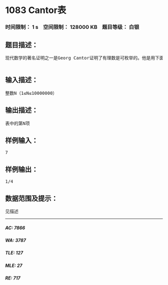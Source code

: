 # 1083 Cantor表   
### 时间限制： 1 s&nbsp;&nbsp;&nbsp;&nbsp;空间限制： 128000 KB&nbsp;&nbsp;&nbsp;&nbsp;题目等级： 白银  
## 题目描述：  

<pre>
现代数学的著名证明之一是Georg Cantor证明了有理数是可枚举的。他是用下面这一张表来证明这一命题的： 1/1 1/2 1/3 1/4 1/5 … 2/1 2/2 2/3 2/4 … 3/1 3/2 3/3 … 4/1 4/2 … 5/1 … … 我们以Z字形给上表的每一项编号。第一项是1/1，然后是1/2，2/1，3/1，2/2，…

</pre>
  
  
## 输入描述：  

<pre>
整数N（1≤N≤10000000）
</pre>
  
  
## 输出描述：  

<pre>
表中的第N项
</pre>
  
  
## 样例输入：  

<pre>
7
</pre>
  
  
## 样例输出：  

<pre>
1/4
</pre>
  
  
## 数据范围及提示：  

<pre>
见描述
</pre>
  
  
***  

##### AC: 7866  
##### WA: 3787  
##### TLE: 127  
##### MLE: 27  
##### RE: 717  
